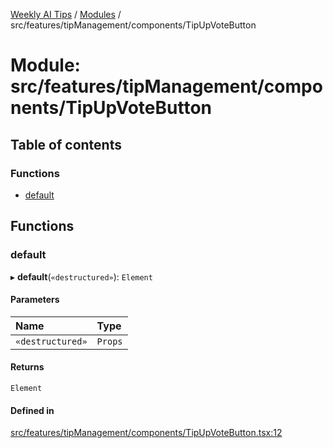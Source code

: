 [Weekly AI Tips](../README.md) / [Modules](../modules.md) / src/features/tipManagement/components/TipUpVoteButton

# Module: src/features/tipManagement/components/TipUpVoteButton

## Table of contents

### Functions

- [default](src_features_tipManagement_components_TipUpVoteButton.md#default)

## Functions

### default

▸ **default**(`«destructured»`): `Element`

#### Parameters

| Name | Type |
| :------ | :------ |
| `«destructured»` | `Props` |

#### Returns

`Element`

#### Defined in

[src/features/tipManagement/components/TipUpVoteButton.tsx:12](https://github.com/alexsoyes/weekly-ai-tips/blob/8e6b4ae946047053b809d45f37efccbb35947373/src/features/tipManagement/components/TipUpVoteButton.tsx#L12)
